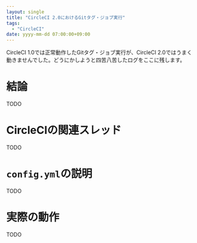 ```yaml
---
layout: single
title: "CircleCI 2.0におけるGitタグ・ジョブ実行"
tags:
  - "CircleCI"
date: yyyy-mm-dd 07:00:00+09:00
---
```


CircleCI 1.0では正常動作したGitタグ・ジョブ実行が、CircleCI 2.0ではうまく動きませんでした。どうにかしようと四苦八苦したログをここに残します。

# 結論

TODO

# CircleCIの関連スレッド

TODO

# `config.yml`の説明

TODO

# 実際の動作

TODO
